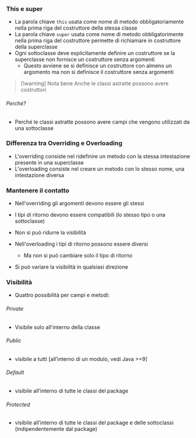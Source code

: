 ### This e super

- La parola chiave `this` usata come nome di metodo obbligatoriamente nella prima riga del costruttore della stessa classe
- La parola chiave `super` usata come nome di metodo obbligatorimente nella prima riga del costruttore permette di richiamare in costruttore della superclasse
- Ogni sottoclasse deve esplicitamente definire un costruttore se la superclasse non fornisce un costruttore senza argomenti
	- Questo avviene se si definisce un costruttore con almeno un argomento ma non si definisce il costruttore senza argomenti

>[!warning] Nota bene
>Anche le classi astratte possono avere costruttori
###### Perché?
- Perché le classi astratte possono avere campi che vengono utilizzati da una sottoclasse

### Differenza tra Overriding e Overloading

- L'overriding consiste nel ridefinire un metodo con la stessa intestazione presente in una superclasse
- L'overloading consiste nel creare un metodo con lo stesso nome, una intestazione diversa

### Mantenere il contatto

- Nell'overriding gli argomenti devono essere gli stessi
- I tipi di ritorno devono essere compatibili (lo stesso tipo o una sottoclasse)
- Non si può ridurre la visibilità 

- Nell'overloading i tipi di ritorno possono essere diversi
	- Ma non si può cambiare solo il tipo di ritorno
- Si può variare la visibilità in qualsiasi direzione

### Visibilità 

- Quattro possibilità per campi e metodi:
###### Private
- Visibile solo all'interno della classe

###### Public
- visibile a tutti \[all’interno di un modulo, vedi Java >=9]

###### Default
- visibile all’interno di tutte le classi del package

###### Protected
- visibile all’interno di tutte le classi del package e delle sottoclassi (indipendentemente dal package)

